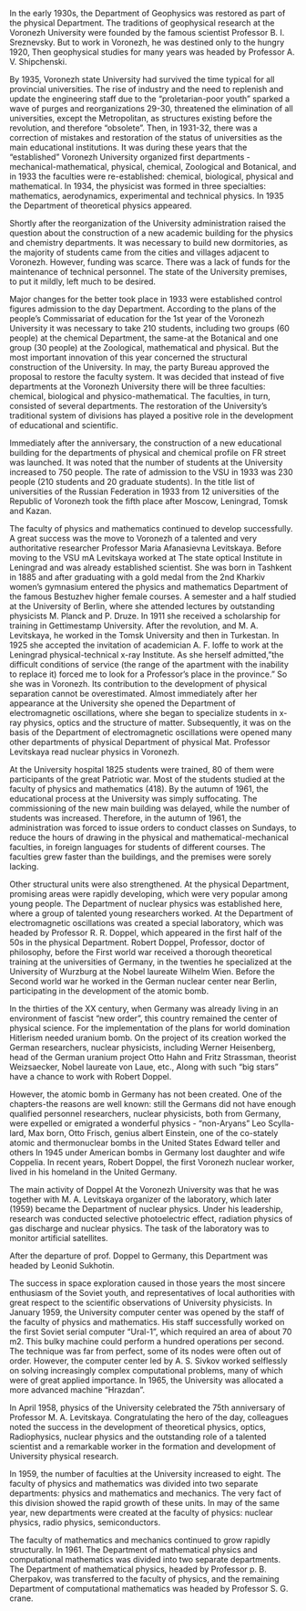 In the early 1930s, the Department of Geophysics was restored as part of the physical Department. The traditions of geophysical research at the Voronezh University were founded by the famous scientist Professor B. I. Sreznevsky. But to work in Voronezh, he was destined only to the hungry 1920, Then geophysical studies for many years was headed by Professor A. V. Shipchenski.

By 1935, Voronezh state University had survived the time typical for all provincial universities. The rise of industry and the need to replenish and update the engineering staff due to the “proletarian-poor youth” sparked a wave of purges and reorganizations 29-30, threatened the elimination of all universities, except the Metropolitan, as structures existing before the revolution, and therefore “obsolete”. Then, in 1931-32, there was a correction of mistakes and restoration of the status of universities as the main educational institutions. It was during these years that the “established” Voronezh University organized first departments - mechanical-mathematical, physical, chemical, Zoological and Botanical, and in 1933 the faculties were re-established: chemical, biological, physical and mathematical. In 1934, the physicist was formed in three specialties: mathematics, aerodynamics, experimental and technical physics. In 1935 the Department of theoretical physics appeared.

Shortly after the reorganization of the University administration raised the question about the construction of a new academic building for the physics and chemistry departments. It was necessary to build new dormitories, as the majority of students came from the cities and villages adjacent to Voronezh. However, funding was scarce. There was a lack of funds for the maintenance of technical personnel. The state of the University premises, to put it mildly, left much to be desired.

Major changes for the better took place in 1933 were established control figures admission to the day Department. According to the plans of the people’s Commissariat of education for the 1st year of the Voronezh University it was necessary to take 210 students, including two groups (60 people) at the chemical Department, the same-at the Botanical and one group (30 people) at the Zoological, mathematical and physical. But the most important innovation of this year concerned the structural construction of the University. In may, the party Bureau approved the proposal to restore the faculty system. It was decided that instead of five departments at the Voronezh University there will be three faculties: chemical, biological and physico-mathematical. The faculties, in turn, consisted of several departments. The restoration of the University’s traditional system of divisions has played a positive role in the development of educational and scientific.

Immediately after the anniversary, the construction of a new educational building for the departments of physical and chemical profile on FR street was launched. It was noted that the number of students at the University increased to 750 people. The rate of admission to the VSU in 1933 was 230 people (210 students and 20 graduate students). In the title list of universities of the Russian Federation in 1933 from 12 universities of the Republic of Voronezh took the fifth place after Moscow, Leningrad, Tomsk and Kazan.

The faculty of physics and mathematics continued to develop successfully. A great success was the move to Voronezh of a talented and very authoritative researcher Professor Maria Afanasievna Levitskaya. Before moving to the VSU mA Levitskaya worked at The state optical Institute in Leningrad and was already established scientist. She was born in Tashkent in 1885 and after graduating with a gold medal from the 2nd Kharkiv women’s gymnasium entered the physics and mathematics Department of the famous Bestuzhev higher female courses. A semester and a half studied at the University of Berlin, where she attended lectures by outstanding physicists M. Planck and P. Druze. In 1911 she received a scholarship for training in Gettimestamp University. After the revolution, and M. A. Levitskaya, he worked in the Tomsk University and then in Turkestan. In 1925 she accepted the invitation of academician A. F. Ioffe to work at the Leningrad physical-technical x-ray Institute. As she herself admitted,”the difficult conditions of service (the range of the apartment with the inability to replace it) forced me to look for a Professor’s place in the province.” So she was in Voronezh. Its contribution to the development of physical separation cannot be overestimated. Almost immediately after her appearance at the University she opened the Department of electromagnetic oscillations, where she began to specialize students in x-ray physics, optics and the structure of matter. Subsequently, it was on the basis of the Department of electromagnetic oscillations were opened many other departments of physical Department of physical Mat. Professor Levitskaya read nuclear physics in Voronezh.

At the University hospital 1825 students were trained, 80 of them were participants of the great Patriotic war. Most of the students studied at the faculty of physics and mathematics (418). By the autumn of 1961, the educational process at the University was simply suffocating. The commissioning of the new main building was delayed, while the number of students was increased. Therefore, in the autumn of 1961, the administration was forced to issue orders to conduct classes on Sundays, to reduce the hours of drawing in the physical and mathematical-mechanical faculties, in foreign languages for students of different courses. The faculties grew faster than the buildings, and the premises were sorely lacking.

Other structural units were also strengthened. At the physical Department, promising areas were rapidly developing, which were very popular among young people. The Department of nuclear physics was established here, where a group of talented young researchers worked. At the Department of electromagnetic oscillations was created a special laboratory, which was headed by Professor R. R. Doppel, which appeared in the first half of the 50s in the physical Department. Robert Doppel, Professor, doctor of philosophy, before the First world war received a thorough theoretical training at the universities of Germany, in the twenties he specialized at the University of Wurzburg at the Nobel laureate Wilhelm Wien. Before the Second world war he worked in the German nuclear center near Berlin, participating in the development of the atomic bomb.

In the thirties of the XX century, when Germany was already living in an environment of fascist “new order”, this country remained the center of physical science. For the implementation of the plans for world domination Hitlerism needed uranium bomb. On the project of its creation worked the German researchers, nuclear physicists, including Werner Heisenberg, head of the German uranium project Otto Hahn and Fritz Strassman, theorist Weizsaecker, Nobel laureate von Laue, etc., Along with such “big stars” have a chance to work with Robert Doppel.

However, the atomic bomb in Germany has not been created. One of the chapters-the reasons are well known: still the Germans did not have enough qualified personnel researchers, nuclear physicists, both from Germany, were expelled or emigrated a wonderful physics - “non-Aryans” Leo Scylla-lard, Max born, Otto Frisch, genius albert Einstein, one of the co-stately atomic and thermonuclear bombs in the United States Edward teller and others In 1945 under American bombs in Germany lost daughter and wife Coppelia. In recent years, Robert Doppel, the first Voronezh nuclear worker, lived in his homeland in the United Germany.

The main activity of Doppel At the Voronezh University was that he was together with M. A. Levitskaya organizer of the laboratory, which later (1959) became the Department of nuclear physics. Under his leadership, research was conducted selective photoelectric effect, radiation physics of gas discharge and nuclear physics. The task of the laboratory was to monitor artificial satellites.

After the departure of prof. Doppel to Germany, this Department was headed by Leonid Sukhotin.

The success in space exploration caused in those years the most sincere enthusiasm of the Soviet youth, and representatives of local authorities with great respect to the scientific observations of University physicists. In January 1959, the University computer center was opened by the staff of the faculty of physics and mathematics. His staff successfully worked on the first Soviet serial computer “Ural-1”, which required an area of about 70 m2. This bulky machine could perform a hundred operations per second. The technique was far from perfect, some of its nodes were often out of order. However, the computer center led by A. S. Sivkov worked selflessly on solving increasingly complex computational problems, many of which were of great applied importance. In 1965, the University was allocated a more advanced machine “Hrazdan”.

In April 1958, physics of the University celebrated the 75th anniversary of Professor M. A. Levitskaya. Congratulating the hero of the day, colleagues noted the success in the development of theoretical physics, optics, Radiophysics, nuclear physics and the outstanding role of a talented scientist and a remarkable worker in the formation and development of University physical research.

In 1959, the number of faculties at the University increased to eight. The faculty of physics and mathematics was divided into two separate departments: physics and mathematics and mechanics. The very fact of this division showed the rapid growth of these units. In may of the same year, new departments were created at the faculty of physics: nuclear physics, radio physics, semiconductors.

The faculty of mathematics and mechanics continued to grow rapidly structurally. In 1961. The Department of mathematical physics and computational mathematics was divided into two separate departments. The Department of mathematical physics, headed by Professor p. B. Cherpakov, was transferred to the faculty of physics, and the remaining Department of computational mathematics was headed by Professor S. G. crane.
